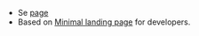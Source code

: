 
- Se [page](https://magnusmossberg.github.io/)
- Based on [Minimal landing page](https://github.com/flexdinesh/dev-landing-page) for developers.

